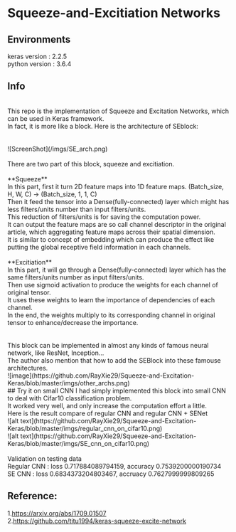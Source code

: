 # Squeeze-and-Excitiation Networks

## Environments
keras version : 2.2.5 <br />
python version : 3.6.4

## Info
<br />
This repo is the implementation of Squeeze and Excitation Networks, which can be used in Keras framework. <br />
In fact, it is more like a block. Here is the architecture of SEblock:<br />
<br />
<br />
![ScreenShot](/imgs/SE_arch.png)

<br />
<br />
There are two part of this block, squeeze and excitiation. <br />
<br />
**Squeeze** <br />
In this part, first it turn 2D feature maps into 1D feature maps. (Batch_size, H, W, C) -> (Batch_size, 1, 1, C) <br />
Then it feed the tensor into a Dense(fully-connected) layer which might has less filters/units number than input filters/units. <br />
This reduction of filters/units is for saving the computation power. <br />
It can output the feature maps are so call channel descriptor in the original article, which aggregating feature maps across their spatial dimension. <br />
It is similar to concept of embedding which can produce the effect like putting the global receptive field information in each channels. <br />
<br />
**Excitiation** <br />
In this part, it will go through a Dense(fully-connected) layer which has the same filters/units number as input filters/units. <br />
Then use sigmoid activation to produce the weights for each channel of original tensor. <br />
It uses these weights to learn the importance of dependencies of each channel. <br />
In the end, the weights multiply to its corresponding channel in original tensor to enhance/decrease the importance. <br />
<br />
<br />
This block can be implemented in almost any kinds of famous neural network, like ResNet, Inception...<br />
The author also mention that how to add the SEBlock into these famouse architectures. <br />
![image](https://github.com/RayXie29/Squeeze-and-Excitation-Keras/blob/master/imgs/other_archs.png)
<br />
## Try it on small CNN
I had simply implemented this block into small CNN to deal with Cifar10 classification problem. <br />
It worked very well, and only increase the computation effort a little. <br />
Here is the result compare of regular CNN and regular CNN + SENet <br />
![alt text](https://github.com/RayXie29/Squeeze-and-Excitation-Keras/blob/master/imgs/regular_cnn_on_cifar10.png)<br />
![alt text](https://github.com/RayXie29/Squeeze-and-Excitation-Keras/blob/master/imgs/SE_cnn_on_cifar10.png)

<br />
<br />
Validation on testing data <br />
Regular CNN :  loss 0.717884089794159, accuracy 0.7539200000190734<br />
SE CNN : loss 0.6834373204803467, accruacy 0.7627999999809265

## Reference:
1.https://arxiv.org/abs/1709.01507<br />
2.https://github.com/titu1994/keras-squeeze-excite-network


